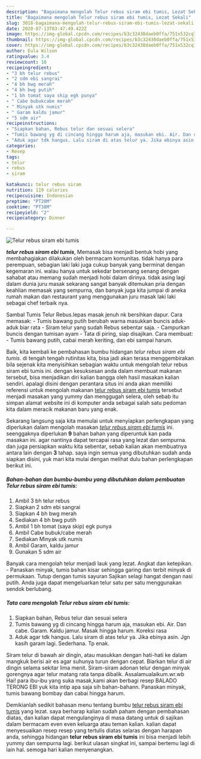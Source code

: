 ```yaml
---
description: "Bagaimana mengolah Telur rebus siram ebi tumis, Lezat Sekali"
title: "Bagaimana mengolah Telur rebus siram ebi tumis, Lezat Sekali"
slug: 3018-bagaimana-mengolah-telur-rebus-siram-ebi-tumis-lezat-sekali
date: 2020-07-13T03:47:49.422Z
image: https://img-global.cpcdn.com/recipes/b3c32438daeb0ffa/751x532cq70/telur-rebus-siram-ebi-tumis-foto-resep-utama.jpg
thumbnail: https://img-global.cpcdn.com/recipes/b3c32438daeb0ffa/751x532cq70/telur-rebus-siram-ebi-tumis-foto-resep-utama.jpg
cover: https://img-global.cpcdn.com/recipes/b3c32438daeb0ffa/751x532cq70/telur-rebus-siram-ebi-tumis-foto-resep-utama.jpg
author: Eula Wilson
ratingvalue: 3.4
reviewcount: 10
recipeingredient:
- "3 bh telur rebus"
- "2 sdm ebi sangrai"
- "4 bh bwg merah"
- "4 bh bwg putih"
- "1 bh tomat saya skip egk punya"
- " Cabe bubukcabe merah"
- " Minyak utk numis"
- " Garam kaldu jamur"
- "5 sdm air"
recipeinstructions:
- "Siapkan bahan, Rebus telur dan sesuai selera"
- "Tumis bawang yg di cincang hingga harum aja, masukan ebi. Air. Dan cabe. Garam. Kaldu jamur. Masak hingga harum. Koreksi rasa"
- "Aduk agar tdk hangus. Lalu siram di atas telur ya. Jika ebinya asin. Jgn kasih garam lagi. Sederhana. Tp enak."
categories:
- Resep
tags:
- telur
- rebus
- siram

katakunci: telur rebus siram 
nutrition: 119 calories
recipecuisine: Indonesian
preptime: "PT20M"
cooktime: "PT38M"
recipeyield: "2"
recipecategory: Dinner

---
```



![Telur rebus siram ebi tumis](https://img-global.cpcdn.com/recipes/b3c32438daeb0ffa/751x532cq70/telur-rebus-siram-ebi-tumis-foto-resep-utama.jpg)

<b><i>telur rebus siram ebi tumis</i></b>, Memasak bisa menjadi bentuk hobi yang membahagiakan dilakukan oleh bermacam komunitas. tidak hanya para perempuan, sebagian laki laki juga cukup banyak yang berminat dengan kegemaran ini. walau hanya untuk sekedar bersenang senang dengan sahabat atau memang sudah menjadi hobi dalam dirinya. tidak asing lagi dalam dunia juru masak sekarang sangat banyak ditemukan pria dengan keahlian memasak yang sempurna, dan banyak juga kita jumpai di aneka rumah makan dan restaurant yang menggunakan juru masak laki laki sebagai chef terbaik nya.

Sambal Tumis Telur Rebus.lepas masak jenuh nk bersihkan dapur. Cara memasak: - Tumis bawang putih berubah warna masukkan buncis aduk-aduk biar rata - Siram telur yang sudah Rebus sebentar saja. - Campurkan buncis dengan tumisan ayam - Tata di piring, siap disajikan. Cara membuat: - Tumis bawang putih, cabai merah keriting, dan ebi sampai harum.

Baik, kita kembali ke pembahasan bumbu hidangan <i>telur rebus siram ebi tumis</i>. di tengah tengah rutinitas kita, bisa jadi akan terasa menggembirakan bila sejenak kita menyisihkan sebagian waktu untuk mengolah telur rebus siram ebi tumis ini. dengan kesuksesan anda dalam membuat makanan tersebut, bisa menjadikan diri kalian bangga oleh hasil masakan kalian sendiri. apalagi disini dengan perantara situs ini anda akan memiliki referensi untuk mengolah makanan <u>telur rebus siram ebi tumis</u> tersebut menjadi masakan yang yummy dan menggugah selera, oleh sebab itu simpan alamat website ini di komputer anda sebagai salah satu pedoman kita dalam meracik makanan baru yang enak.


Sekarang langsung saja kita memulai untuk menyiapkan perlengkapan yang diperlukan dalam mengolah masakan <u><i>telur rebus siram ebi tumis</i></u> ini. seenggaknya diperlukan <b>9</b> bahan bahan yang diperuntuk kan pada masakan ini. agar nantinya dapat tercapai rasa yang lezat dan sempurna. dan juga persiapkan waktu kita sebentar, sebab kalian akan membuatnya antara lain dengan <b>3</b> tahap. saya ingin semua yang dibutuhkan sudah anda siapkan disini, yuk mari kita mulai dengan melihat dulu bahan perlengkapan berikut ini.

<!--inarticleads1-->

##### Bahan-bahan dan bumbu-bumbu yang dibutuhkan dalam pembuatan Telur rebus siram ebi tumis:

1. Ambil 3 bh telur rebus
1. Siapkan 2 sdm ebi sangrai
1. Siapkan 4 bh bwg merah
1. Sediakan 4 bh bwg putih
1. Ambil 1 bh tomat (saya skip) egk punya
1. Ambil  Cabe bubuk/cabe merah
1. Sediakan  Minyak utk numis
1. Ambil  Garam, kaldu jamur
1. Gunakan 5 sdm air


Banyak cara mengolah telur menjadi lauk yang lezat. Angkat dan ketepikan. - Panaskan minyak, tumis bahan kisar sehingga garing dan terbit minyak di permukaan. Tutup dengan tumis sayuran Sajikan selagi hangat dengan nasi putih. Anda juga dapat mengeluarkan telur satu per satu menggunakan sendok berlubang. 

<!--inarticleads2-->

##### Tata cara mengolah Telur rebus siram ebi tumis:

1. Siapkan bahan, Rebus telur dan sesuai selera
1. Tumis bawang yg di cincang hingga harum aja, masukan ebi. Air. Dan cabe. Garam. Kaldu jamur. Masak hingga harum. Koreksi rasa
1. Aduk agar tdk hangus. Lalu siram di atas telur ya. Jika ebinya asin. Jgn kasih garam lagi. Sederhana. Tp enak.


Siram telur di bawah air dingin, atau masukkan dengan hati-hati ke dalam mangkuk berisi air es agar suhunya turun dengan cepat. Biarkan telur di air dingin selama sekitar lima menit. Siram-siram adonan telur dengan minyak gorengnya agar telur matang rata tanpa dibalik. Assalamualaikum.wr.wb Hai! para ibu-ibu yang suka masak,kami akan berbagi resep BALADO TERONG EBI yuk kita intip apa saja sih bahan-bahann. Panaskan minyak, tumis bawang bombay dan cabai hingga harum. 

Demikianlah sedikit bahasan menu tentang bumbu <u>telur rebus siram ebi tumis</u> yang lezat. saya berharap kalian sudah paham dengan pembahasan diatas, dan kalian dapat mengulanginya di masa datang untuk di sajikan dalam bermacam even even keluarga atau teman kalian. kalian dapat menyesuaikan resep resep yang tertulis diatas selaras dengan harapan anda, sehingga hidangan <b>telur rebus siram ebi tumis</b> ini bisa menjadi lebih yummy dan sempurna lagi. berikut ulasan singkat ini, sampai bertemu lagi di lain hal. semoga hari kalian menyenangkan.

